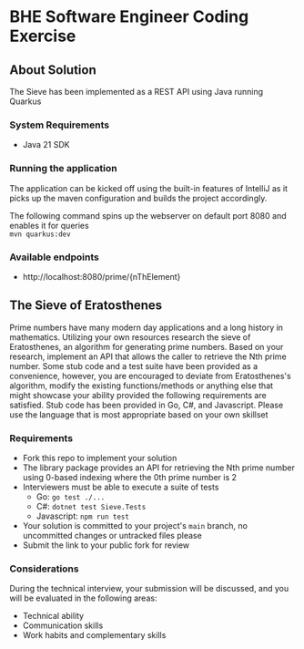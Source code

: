 # BHE Software Engineer Coding Exercise

## About Solution
The Sieve has been implemented as a REST API using Java running Quarkus

### System Requirements
- Java 21 SDK

### Running the application

The application can be kicked off using the built-in features of IntelliJ as it picks up the maven configuration and builds the project accordingly.

The following command spins up the webserver on default port 8080 and enables it for queries \
`mvn quarkus:dev`

### Available endpoints
- http://localhost:8080/prime/{nThElement}

## The Sieve of Eratosthenes

Prime numbers have many modern day applications and a long history in mathematics. Utilizing your own resources research the sieve of Eratosthenes, an algorithm for generating prime numbers. Based on your research, implement an API that allows the caller to retrieve the Nth prime number.
Some stub code and a test suite have been provided as a convenience, however, you are encouraged to deviate from Eratosthenes's algorithm, modify the existing functions/methods or anything else that might showcase your ability provided the following requirements are satisfied.
Stub code has been provided in Go, C#, and Javascript. Please use the language that is most appropriate based on your own skillset

### Requirements

- Fork this repo to implement your solution
- The library package provides an API for retrieving the Nth prime number using 0-based indexing where the 0th prime number is 2
- Interviewers must be able to execute a suite of tests
  - Go: `go test ./...`
  - C#: `dotnet test Sieve.Tests`
  - Javascript: `npm run test`
- Your solution is committed to your project's `main` branch, no uncommitted changes or untracked files please
- Submit the link to your public fork for review

### Considerations

During the technical interview, your submission will be discussed, and you will be evaluated in the following areas:

- Technical ability
- Communication skills
- Work habits and complementary skills
